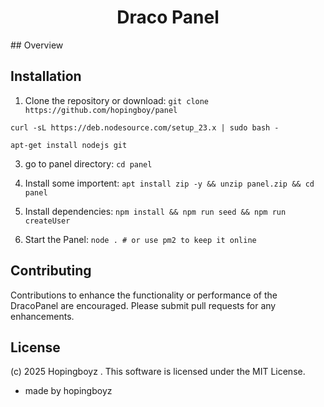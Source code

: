
<h1 align="center">Draco Panel</h1>
## Overview

## Installation
1. Clone the repository or download:
`git clone https://github.com/hopingboy/panel`

` curl -sL https://deb.nodesource.com/setup_23.x | sudo bash - `

`apt-get install nodejs git`

3. go to panel directory:
`cd panel`

4. Install some importent:
`apt install zip -y && unzip panel.zip && cd panel`

5. Install dependencies:
`npm install && npm run seed && npm run createUser`

6. Start the Panel:
`node . # or use pm2 to keep it online`

## Contributing
Contributions to enhance the functionality or performance of the DracoPanel are encouraged. Please submit pull requests for any enhancements.

## License
(c) 2025 Hopingboyz . This software is licensed under the MIT License.




- made by hopingboyz
